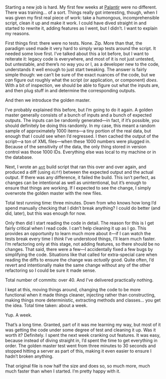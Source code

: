 Starting a new job is hard. My first few weeks at
[Palantir](http://palantir.com/) were no different. There was training…
of a sort. Things really got interesting, though, when I was given my
first real piece of work: take a humongous, incomprehensible script,
clean it up and make it work. I could have dived straight in and started
to rewrite it, adding features as I went, but I didn’t. I want to
explain my reasons.

First things first: there were no tests. None. Zip. More than that, the
paradigm used made it very hard to simply wrap tests around the script.
It needed some love first. I’ve talked about this a lot before, but I
want to reiterate it: legacy code is everywhere, and most of it is not
just untested, but untestable, and there’s no way you or I, as a
developer new to the code, understands it well enough to just start
tweaking. The answer is fairly simple though: we can’t be sure of the
exact nuances of the code, but we *can* figure out roughly what the
script (or application, or component) *does*. With a bit of inspection,
we should be able to figure out what the inputs are, and then plug stuff
in and determine the corresponding outputs.

And then we introduce the golden master.

I’ve probably explained this before, but I’m going to do it again. A
golden master generally consists of a bunch of inputs and a bunch of
expected outputs. The inputs can be randomly generated—in fact, if it’s
possible, you should definitely be doing this randomly. In my case, this
meant a random sample of approximately 1000 items—a tiny portion of the
real data, but enough that I could see when I’d regressed. I then cached
the output of the script—a ton of XML files—when these 1000 numbers were
plugged in. Because of the sensitivity of the data, the only thing
stored in version control was those 1000 IDs. Everything else was local
to my machine or in the database.

Next, I wrote an [`ant`](http://ant.apache.org/) build script that ran
this over and over again, and produced a diff (using `diff`) between the
expected output and the actual output. If there was any difference, it
failed the build. This isn’t perfect, as changes can be intentional as
well as unintentional, but it’s enough to ensure that things are
working. If I expected to see the change, I simply overwrote the golden
master with the new files.

Total test running time: three minutes. Down from who knows how long I’d
spend manually checking that I didn’t break anything? I could do better
(and did, later), but this was enough for now.

Only then did I start reading the code in detail. The reason for this is
I get fairly critical when I read code. I can’t help cleaning it up as I
go. This provides an opportunity to learn much more about it—if I can
watch the tests break every time I *think* I’ve understood things, I’ll
learn much faster. I’m refactoring only at this stage, not adding
features, so there should be no changes. That said, there were a few—I
accidentally fixed a few bugs by simplifying the code. Situations like
that called for extra-special care when reading the diffs to ensure the
change was *actually* good. Quite often, I’d revert and intentionally
make the same change without any of the other refactoring so I could be
sure it made sense.

Total number of commits: over 40. And I’ve delivered practically
nothing.

I kept at this, moving things around, changing the code to be more
functional when it made things cleaner, injecting rather than
constructing, making things more deterministic, extracting methods and
classes… you get the idea. Total time taken: about a week.

Yup. A week.

That’s a long time. Granted, part of it was me learning my way, but most
of it was getting the code under some degree of test and cleaning it up.
Was it worth it? Definitely. I spent the next week cranking out
features. It was easy, because instead of diving straight in, I’d spent
the time to get everything in order. The golden master test went from
three minutes to 30 seconds and stopped hitting a server as part of
this, making it even easier to ensure I hadn’t broken anything.

That original file is now half the size and does so, so much more, much
much faster than when I started. I’m pretty happy with it.
